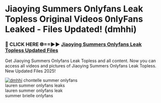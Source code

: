 # Jiaoying Summers Onlyfans Leak Topless Original Videos 0nlyFans Leaked - Files Updated! (dmhhi)

<h3>🔴 CLICK HERE 🌐==►► <a href="https://tinyurl.com/2jnfzry5" rel="nofollow">Jiaoying Summers Onlyfans Leak Topless Updated Files</a></h3>

Get Jiaoying Summers Onlyfans Leak Topless and all content. Now you can access all videos and pictures of Jiaoying Summers Onlyfans Leak Topless. New Updated Files 2025!

[![dmhhi](https://i.imgur.com/GyGTBgg.gif)](https://tinyurl.com/2jnfzry5)
chontelle summer onlyfans<br>
lauren summer onlyfans leaks<br>
lauren summer onlyfans leak<br>
summer brielle onlyfans